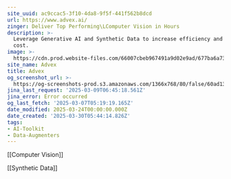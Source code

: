 ```yaml
---
site_uuid: ac9ccac5-3f10-4da8-9f5f-441f562b8dcd
url: https://www.advex.ai/
zinger: Deliver Top Performing\LComputer Vision in Hours
description: >-
  Leverage Generative AI and Synthetic Data to increase efficiency and reduce
  cost.
image: >-
  https://cdn.prod.website-files.com/66007cbeb967491a9d02e9ad/677ba6a73a963e5e6ed7594f_Advex-webclip-256.png
site_name: Advex
title: Advex
og_screenshot_url: >-
  https://og-screenshots-prod.s3.amazonaws.com/1366x768/80/false/60ad133053803c797828bd814e6d5d3fa916e171d095e56f260bb3ded608aea4.jpeg
jina_last_request: '2025-03-09T06:45:18.561Z'
jina_error: Error occurred
og_last_fetch: '2025-03-07T05:19:19.165Z'
date_modified: 2025-03-24T00:00:00.000Z
date_created: '2025-03-30T05:44:14.826Z'
tags:
- AI-Toolkit
- Data-Augmenters
---
```

































































































































































































































[[Computer Vision]]

[[Synthetic Data]]


